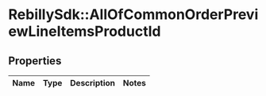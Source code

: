 # RebillySdk::AllOfCommonOrderPreviewLineItemsProductId

## Properties
Name | Type | Description | Notes
------------ | ------------- | ------------- | -------------

